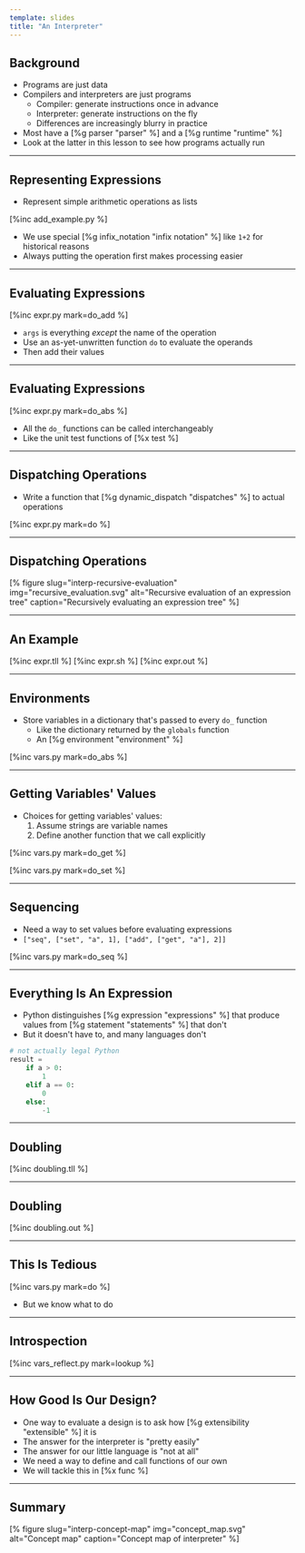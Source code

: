 ```yaml
---
template: slides
title: "An Interpreter"
---
```


## Background

-   Programs are just data
-   Compilers and interpreters are just programs
    -   Compiler: generate instructions once in advance
    -   Interpreter: generate instructions on the fly
    -   Differences are increasingly blurry in practice
-   Most have a [%g parser "parser" %] and a [%g runtime "runtime" %]
-   Look at the latter in this lesson to see how programs actually run

---

## Representing Expressions

-   Represent simple arithmetic operations as lists

[%inc add_example.py %]

-   We use special [%g infix_notation "infix notation" %] like `1+2` for historical reasons
-   Always putting the operation first makes processing easier

---

## Evaluating Expressions

[%inc expr.py mark=do_add %]

-   `args` is everything _except_ the name of the operation
-   Use an as-yet-unwritten function `do` to evaluate the operands
-   Then add their values

---

## Evaluating Expressions

[%inc expr.py mark=do_abs %]

-   All the `do_` functions can be called interchangeably
-   Like the unit test functions of [%x test %]

---

## Dispatching Operations

-   Write a function that [%g dynamic_dispatch "dispatches" %] to actual operations

[%inc expr.py mark=do %]

---

## Dispatching Operations

[% figure
  slug="interp-recursive-evaluation"
  img="recursive_evaluation.svg"
  alt="Recursive evaluation of an expression tree"
  caption="Recursively evaluating an expression tree"
%]

---

## An Example

[%inc expr.tll %]
[%inc expr.sh %]
[%inc expr.out %]

---

## Environments

-   Store variables in a dictionary that's passed to every `do_` function
    -   Like the dictionary returned by the `globals` function
    -   An [%g environment "environment" %]

[%inc vars.py mark=do_abs %]

---

## Getting Variables' Values

-   Choices for getting variables' values:
    1.  Assume strings are variable names
    2.  Define another function that we call explicitly

[%inc vars.py mark=do_get %]

[%inc vars.py mark=do_set %]

---

## Sequencing

-   Need a way to set values before evaluating expressions
-   `["seq", ["set", "a", 1], ["add", ["get", "a"], 2]]`

[%inc vars.py mark=do_seq %]

---

<!--# class="aside" -->

## Everything Is An Expression

-   Python distinguishes [%g expression "expressions" %] that produce values
    from [%g statement "statements" %] that don't
-   But it doesn't have to, and many languages don't

```python
# not actually legal Python
result =
    if a > 0:
        1
    elif a == 0:
        0
    else:
        -1
```

---

## Doubling

[%inc doubling.tll %]

---

## Doubling

[%inc doubling.out %]

---

## This Is Tedious

[%inc vars.py mark=do %]

-   But we know what to do

---

## Introspection

[%inc vars_reflect.py mark=lookup %]

---

<!--# class="aside" -->

## How Good Is Our Design?

-   One way to evaluate a design is to ask how [%g extensibility "extensible" %] it is
-   The answer for the interpreter is "pretty easily"
-   The answer for our little language is "not at all"
-   We need a way to define and call functions of our own
-   We will tackle this in [%x func %]

---

<!--# class="summary" -->

## Summary	       

[% figure
   slug="interp-concept-map"
   img="concept_map.svg"
   alt="Concept map"
   caption="Concept map of interpreter"
%]
